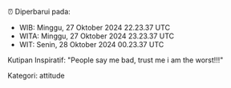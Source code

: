 ⏰ Diperbarui pada:
- WIB: Minggu, 27 Oktober 2024 22.23.37 UTC
- WITA: Minggu, 27 Oktober 2024 23.23.37 UTC
- WIT: Senin, 28 Oktober 2024 00.23.37 UTC

Kutipan Inspiratif:
"People say me bad, trust me i am the worst!!!"


Kategori: attitude

